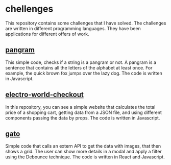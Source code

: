 # chellenges
This repository contains some challenges that I have solved. The challenges are written in different programming languages.
They have been applications for different offers of work.

## [ pangram ](https://github.com/slaveofthecode/challenges/tree/master/pangram)
This simple code, checks if a string is a pangram or not. A pangram is a sentence that contains all the letters of the alphabet at least once. For example, the quick brown fox jumps over the lazy dog. The code is written in Javascript.

## [ electro-world-checkout ](https://github.com/slaveofthecode/challenges/tree/master/electro-world-checkout)
In this repository, you can see a simple website that calculates the total price of a shopping cart, getting data from a JSON file, and using different components passing the data by props. The code is written in Javascript.

## [ gato ](https://github.com/slaveofthecode/challenges/tree/master/gato)
Simple code that calls an extern API to get the data with images, that then shows a grid. The user can show more details in a modal and apply a filter using the Debounce technique. The code is written in React and Javascript. 